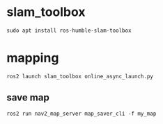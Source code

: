 


# slam_toolbox
```
sudo apt install ros-humble-slam-toolbox
```
# mapping

```
ros2 launch slam_toolbox online_async_launch.py
```

## save map
```
ros2 run nav2_map_server map_saver_cli -f my_map
```